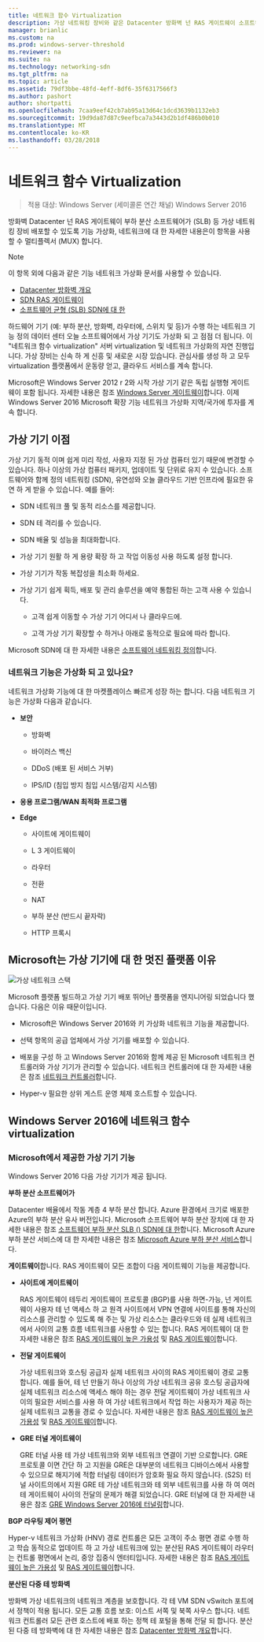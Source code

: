 ```yaml
---
title: 네트워크 함수 Virtualization
description: 가상 네트워킹 장비와 같은 Datacenter 방화벽 넌 RAS 게이트웨이 소프트웨어 부하 분산 SLB () Windows Server 2016에 배포할 수 있도록 기능 가상화, 네트워크에 대 한 자세한 내용은이 항목을 사용할 수 있습니다.
manager: brianlic
ms.custom: na
ms.prod: windows-server-threshold
ms.reviewer: na
ms.suite: na
ms.technology: networking-sdn
ms.tgt_pltfrm: na
ms.topic: article
ms.assetid: 79df3bbe-48fd-4eff-8df6-35f6317566f3
ms.author: pashort
author: shortpatti
ms.openlocfilehash: 7caa9eef42cb7ab95a13d64c1dcd3639b1132eb3
ms.sourcegitcommit: 19d9da87d87c9eefbca7a3443d2b1df486b0b010
ms.translationtype: MT
ms.contentlocale: ko-KR
ms.lasthandoff: 03/28/2018
---
```

# <a name="network-function-virtualization"></a>네트워크 함수 Virtualization

>적용 대상: Windows Server (세미콜론 연간 채널) Windows Server 2016

방화벽 Datacenter 넌 RAS 게이트웨이 부하 분산 소프트웨어가 \(SLB\) 등 가상 네트워킹 장비 배포할 수 있도록 기능 가상화, 네트워크에 대 한 자세한 내용은이 항목을 사용할 수 멀티플렉서 \(MUX\) 합니다.
  
>[!NOTE]  
>이 항목 외에 다음과 같은 기능 네트워크 가상화 문서를 사용할 수 있습니다.  
> - [Datacenter 방화벽 개요](../../../sdn/technologies/network-function-virtualization/../../../sdn/technologies/network-function-virtualization/Datacenter-Firewall-Overview.md)  
> - [SDN RAS 게이트웨이](../../../sdn/technologies/network-function-virtualization/RAS-Gateway-for-SDN.md)  
> - [소프트웨어 균형 (SLB) SDN에 대 한](../../../sdn/technologies/network-function-virtualization/Software-Load-Balancing--SLB--for-SDN.md)  
  
하드웨어 기기 (예: 부하 분산, 방화벽, 라우터에, 스위치 및 등)가 수행 하는 네트워크 기능 정의 데이터 센터 오늘 소프트웨어에서 가상 기기도 가상화 되 고 점점 더 됩니다. 이 "네트워크 함수 virtualization" 서버 virtualization 및 네트워크 가상화의 자연 진행입니다. 가상 장비는 신속 하 게 신흥 및 새로운 시장 있습니다. 관심사를 생성 하 고 모두 virtualization 플랫폼에서 운동량 얻고, 클라우드 서비스를 계속 합니다.  
  
Microsoft은 Windows Server 2012 r 2와 시작 가상 기기 같은 독립 실행형 게이트웨이 포함 됩니다. 자세한 내용은 참조 [Windows Server 게이트웨이](https://technet.microsoft.com/library/dn313101.aspx)합니다. 이제 Windows Server 2016 Microsoft 확장 기능 네트워크 가상화 지역/국가에 투자를 계속 합니다.  
  
## <a name="virtual-appliance-benefits"></a>가상 기기 이점  
가상 기기 동적 이며 쉽게 미리 작성, 사용자 지정 된 가상 컴퓨터 있기 때문에 변경할 수 있습니다. 하나 이상의 가상 컴퓨터 패키지, 업데이트 및 단위로 유지 수 있습니다. 소프트웨어와 함께 정의 네트워킹 (SDN), 유연성와 오늘 클라우드 기반 인프라에 필요한 유연 하 게 받을 수 있습니다. 예를 들어:  
  
-   SDN 네트워크 풀 및 동적 리소스를 제공합니다.  
  
-   SDN 테 격리를 수 있습니다.  
  
-   SDN 배율 및 성능을 최대화합니다.  
  
-   가상 기기 원활 하 게 용량 확장 하 고 작업 이동성 사용 하도록 설정 합니다.  
  
-   가상 기기가 작동 복잡성을 최소화 하세요.  
  
-   가상 기기 쉽게 획득, 배포 및 관리 솔루션을 예약 통합된 하는 고객 사용 수 있습니다.  
  
    -   고객 쉽게 이동할 수 가상 기기 어디서 나 클라우드에.  
  
    -   고객 가상 기기 확장할 수 하거나 아래로 동적으로 필요에 따라 합니다.  
  
Microsoft SDN에 대 한 자세한 내용은 [소프트웨어 네트워킹 정의](https://technet.microsoft.com/windows-server-docs/networking/sdn/software-defined-networking--sdn-)합니다.  
  
### <a name="what-network-functions-are-being-virtualized"></a>네트워크 기능은 가상화 되 고 있나요?  
네트워크 가상화 기능에 대 한 마켓플레이스 빠르게 성장 하는 합니다. 다음 네트워크 기능은 가상화 다음과 같습니다.  
  
-   **보안**  
  
    -   방화벽  
  
    -   바이러스 백신  
  
    -   DDoS (배포 된 서비스 거부)  
  
    -   IPS/ID (침입 방지 침입 시스템/감지 시스템)  
  
-   **응용 프로그램/WAN 최적화 프로그램**  
  
-   **Edge**  
  
    -   사이트에 게이트웨이  
  
    -   L 3 게이트웨이  
  
    -   라우터  
  
    -   전환  
  
    -   NAT  
  
    -   부하 분산 (반드시 끝자락)  
  
    -   HTTP 프록시  
  
## <a name="why-microsoft-is-a-great-platform-for-virtual-appliances"></a>Microsoft는 가상 기기에 대 한 멋진 플랫폼 이유  
![가상 네트워크 스택](../../../media/Network-Function-Virtualization/Microsoft-Network-Function-Virtualization.png)  
  
Microsoft 플랫폼 빌드하고 가상 기기 배포 뛰어난 플랫폼을 엔지니어링 되었습니다 했습니다. 다음은 이유 때문이입니다.  
  
-   Microsoft은 Windows Server 2016와 키 가상화 네트워크 기능을 제공합니다.  
  
-   선택 항목의 공급 업체에서 가상 기기를 배포할 수 있습니다.  
  
-   배포을 구성 하 고 Windows Server 2016와 함께 제공 된 Microsoft 네트워크 컨트롤러와 가상 기기가 관리할 수 있습니다. 네트워크 컨트롤러에 대 한 자세한 내용은 참조 [네트워크 컨트롤러](../../../sdn/technologies/network-controller/Network-Controller.md)합니다.  
  
-   Hyper-v 필요한 상위 게스트 운영 체제 호스트할 수 있습니다.  
  
## <a name="network-function-virtualization-in-windows-server-2016"></a>Windows Server 2016에 네트워크 함수 virtualization  
  
### <a name="virtual-appliances-functions-provided-by-microsoft"></a>Microsoft에서 제공한 가상 기기 기능  
Windows Server 2016 다음 가상 기기가 제공 됩니다.  
  
**부하 분산 소프트웨어가**  
  
Datacenter 배율에서 작동 계층 4 부하 분산 합니다. Azure 환경에서 크기로 배포한 Azure의 부하 분산 유사 버전입니다. Microsoft 소프트웨어 부하 분산 장치에 대 한 자세한 내용은 참조 [소프트웨어 부하 분산 SLB () SDN에 대 한](https://technet.microsoft.com/library/mt632286.aspx)합니다. Microsoft Azure 부하 분산 서비스에 대 한 자세한 내용은 참조 [Microsoft Azure 부하 분산 서비스](https://azure.microsoft.com/blog/2014/04/08/microsoft-azure-load-balancing-services/)합니다.  
  
**게이트웨이**합니다. RAS 게이트웨이 모든 조합이 다음 게이트웨이 기능을 제공합니다.  
  
-   **사이트에 게이트웨이**  
  
    RAS 게이트웨이 테두리 게이트웨이 프로토콜 (BGP)를 사용 하면-가능, 넌 게이트웨이 사용자 테 넌 액세스 하 고 원격 사이트에서 VPN 연결에 사이트를 통해 자신의 리소스를 관리할 수 있도록 해 주는 및 가상 리소스는 클라우드와 테 실제 네트워크에서 사이의 교통 흐름 네트워크를 사용할 수 있는 합니다. RAS 게이트웨이 대 한 자세한 내용은 참조 [RAS 게이트웨이 높은 가용성](https://technet.microsoft.com/library/mt631692.aspx) 및 [RAS 게이트웨이](https://technet.microsoft.com/library/mt626650.aspx)합니다.  
  
-   **전달 게이트웨이**  
  
    가상 네트워크와 호스팅 공급자 실제 네트워크 사이의 RAS 게이트웨이 경로 교통 합니다. 예를 들어, 테 넌 만들기 하나 이상의 가상 네트워크 공유 호스팅 공급자에 실제 네트워크 리소스에 액세스 해야 하는 경우 전달 게이트웨이 가상 네트워크 사이의 필요한 서비스를 사용 하 여 가상 네트워크에서 작업 하는 사용자가 제공 하는 실제 네트워크 교통을 경로 수 있습니다. 자세한 내용은 참조 [RAS 게이트웨이 높은 가용성](https://technet.microsoft.com/library/mt631692.aspx) 및 [RAS 게이트웨이](https://technet.microsoft.com/library/mt626650.aspx)합니다.  
  
-   **GRE 터널 게이트웨이**  
  
    GRE 터널 사용 테 가상 네트워크와 외부 네트워크 연결이 기반 으로합니다. GRE 프로토콜 이면 간단 하 고 지원을 GRE은 대부분의 네트워크 디바이스에서 사용할 수 있으므로 해지기에 적합 터널링 데이터가 암호화 필요 하지 않습니다. (S2S) 터널 사이트의에서 지원 GRE 테 가상 네트워크와 테 외부 네트워크를 사용 하 여 여러 테 게이트웨이 사이의 전달의 문제가 해결 되었습니다. GRE 터널에 대 한 자세한 내용은 참조 [GRE Windows Server 2016에 터널링](https://technet.microsoft.com/library/dn765485.aspx)합니다.  
  
**BGP 라우팅 제어 평면**  
  
Hyper-v 네트워크 가상화 (HNV) 경로 컨트롤은 모든 고객이 주소 평면 경로 수행 하 고 학습 동적으로 업데이트 하 고 가상 네트워크에 있는 분산된 RAS 게이트웨이 라우터는 컨트롤 평면에서 논리, 중앙 집중식 엔터티입니다. 자세한 내용은 참조 [RAS 게이트웨이 높은 가용성](https://technet.microsoft.com/library/mt631692.aspx) 및 [RAS 게이트웨이](https://technet.microsoft.com/library/mt626650.aspx)합니다.  
  
**분산된 다중 테 방화벽**  
  
방화벽 가상 네트워크의 네트워크 계층을 보호합니다. 각 테 VM SDN vSwitch 포트에서 정책이 적용 됩니다. 모든 교통 흐름 보호: 이스트 서쪽 및 북쪽 사우스 합니다. 네트워크 컨트롤러 모든 관련 호스트에 배포 하는 정책 테 포털을 통해 전달 되 합니다. 분산된 다중 테 방화벽에 대 한 자세한 내용은 참조 [Datacenter 방화벽 개요](../../../sdn/technologies/network-function-virtualization/../../../sdn/technologies/network-function-virtualization/Datacenter-Firewall-Overview.md)합니다.  
  


